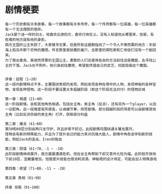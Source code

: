 # 剧情梗要

    每一个历史都有许多故事，每一个故事都有许多传奇，每一个传奇都有一位英雄，每一位英雄都有一个无法摆脱的宿命。
    Jack是个谜一样的剑士，他喜欢云游四方，喜欢行侠仗义。没有人知道他从哪里来，但是，有危难的地方就有他的身影。
    西方王国的公主失踪了，大家搜寻无果，但是所有证据都指向了一个令人不寒而栗的地方：东部海上孤岛中那个恐怖的魔塔。传言那里是妖魔的巢穴，去那里的探险家和亡命徒们没有一个能回来。
    为了救出善良、美丽而贤惠的王国公主，勇敢的人们还是用各自的方法前往这座魔窟，去寻找公主的下落。Jack也不例外，他只身前往魔塔，希望能凭借自己的武艺，彻底捣毁这个魔窟。


    序章：启程（1~20）
    这一段内剧情特点不多，主要围绕常规的发现，例如发现各种在塔中的人物，发现神秘的各种宝物，发现各种怪物。这一阶段不要设置太多超越阶段（即这个阶段无法对付）的怪物区域

    第一章：相遇（21~40）
    这一阶段剧情，会和其他角色相遇，包括女主角，男主角（反派），还有另外一个player，以及一众配角。这一段难度有所提高，以减缓节奏，欣赏剧情。部分超越阶段的场景可以由剧情其他主角（比如反派伪装的男主角）打开，获取部分利益

    第二章：屠龙（41~60）
    第50和60层分别由两只龙守护，并且非常不好过。此段剧情将围绕通关屠龙展开。
    怪物会有新的特殊能力，并且为了提升自己的能力来对抗强大敌人，剧情中角色会学到新的技能，例如Jack的连击，Iren的吸血

    第三章：阴谋（61~70，-1 ~ -10）
    此阶段剧情继续展开，我方屡屡遭遇危机，但在女主角帮助下却又意外化险为福。此阶段开放地下前10层，宝藏量增加，但是提升技能也很消耗资源。神秘塔的设计待定，可能会加入特殊游戏

    第四章：绝望（71~80，-11 ~ -20）

    第五章 真相（81~90）

    终章 背叛（91~100）
